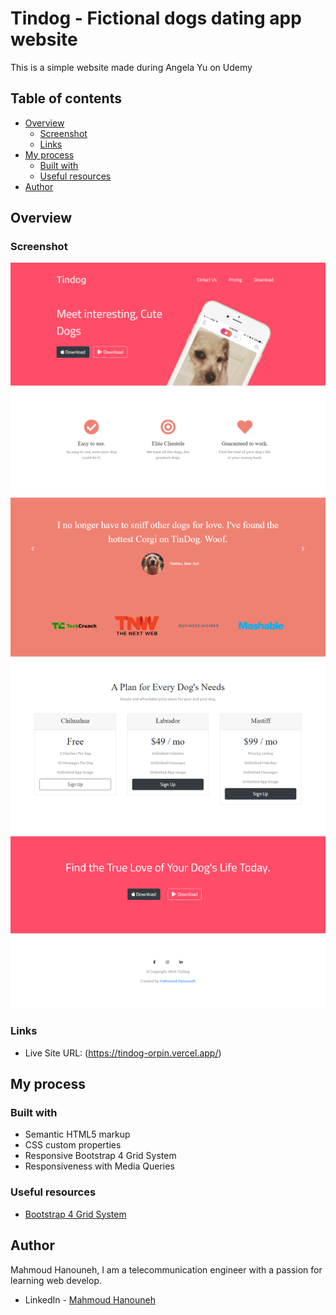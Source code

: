 # Tindog - Fictional dogs dating app website

This is a simple website made during Angela Yu on Udemy 

## Table of contents

- [Overview](#overview)
  - [Screenshot](#screenshot)
  - [Links](#links)
- [My process](#my-process)
  - [Built with](#built-with)
  - [Useful resources](#useful-resources)
- [Author](#author)



## Overview


### Screenshot

![screenshor #one](screenshots/screenshot-1.png)
![screenshot #two](screenshots/screenshot-2.png)



### Links

- Live Site URL: (https://tindog-orpin.vercel.app/)

## My process

### Built with

- Semantic HTML5 markup
- CSS custom properties
- Responsive Bootstrap 4 Grid System
- Responsiveness with Media Queries


### Useful resources 

- [Bootstrap 4 Grid System](https://getbootstrap.com/docs/4.6/layout/grid/)

## Author

Mahmoud Hanouneh, I am a telecommunication engineer with a passion for learning web develop.

- LinkedIn - [Mahmoud Hanouneh](https://www.linkedin.com/in/mahmoud-hanouneh/)


